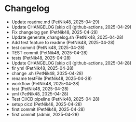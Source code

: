 # Changelog

- Update readme.md (PetNik48, 2025-04-29)
- Update CHANGELOG [skip ci] (github-actions, 2025-04-29)
- Fix changelog gen (PetNik48, 2025-04-29)
- Update generate_changelog.sh (PetNik48, 2025-04-28)
- Add test feature to readme (PetNik48, 2025-04-28)
- test commit (PetNik48, 2025-04-28)
- TEST commit (PetNik48, 2025-04-28)
- tests (PetNik48, 2025-04-28)
- Update CHANGELOG [skip ci] (github-actions, 2025-04-28)
- fir yml (PetNik48, 2025-04-28)
- change .sh (PetNik48, 2025-04-28)
- rename testFile (PetNik48, 2025-04-28)
- workflow (PetNik48, 2025-04-28)
- test (PetNik48, 2025-04-28)
- yml (PetNik48, 2025-04-28)
- Test CI/CD pipeline (PetNik48, 2025-04-28)
- setup cicd (PetNik48, 2025-04-28)
- first commit (PetNik48, 2025-04-28)
- first commit (admin, 2025-04-28)